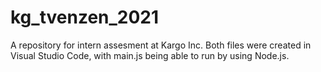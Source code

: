 # kg_tvenzen_2021

A repository for intern assesment at Kargo Inc. Both files were created in Visual Studio Code, with main.js being able to run by using Node.js.
